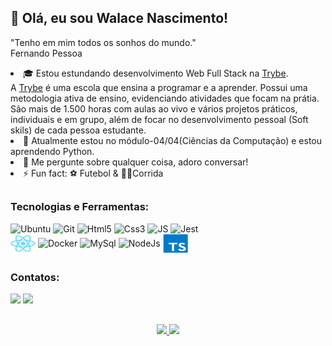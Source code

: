 ## 👋 Olá, eu sou Walace Nascimento!
"Tenho em mim todos os sonhos do mundo."<br>Fernando Pessoa
<div align="center">
  <div align="left" style="display: inline_block">
    <li> 🎓 Estou estundando desenvolvimento Web Full Stack na <a href="https://betrybe.com">Trybe</a>.<br>
      A <a href="https://betrybe.com">Trybe</a> é uma escola que ensina a programar e a aprender. Possui uma metodologia ativa de ensino, evidenciando atividades que focam na prátia.
      São mais de 1.500 horas com aulas ao vivo e vários projetos práticos, individuais e em grupo, além de focar no desenvolvimento pessoal (Soft skils) de cada pessoa estudante.
    </li>
    <li> 🌱 Atualmente estou no módulo-04/04(Ciências da Computação) e estou aprendendo Python.</li>
    <li> 💬 Me pergunte sobre qualquer coisa, adoro conversar!</li>
    <li> ⚡ Fun fact: ⚽ Futebol & 🏃🏿Corrida </li>
    <!-- <li>- 🔭 </li> -->
  </div>
</div>

##

 ### Tecnologias e Ferramentas:
<div style="display: inline_block">
  <!-- fundamentos do desenvolvimento web -->
  <img alt="Ubuntu" src="https://img.shields.io/badge/Ubuntu-E95420?style=for-the-badge&logo=ubuntu&logoColor=white">
  <img alt="Git" src="https://img.shields.io/badge/GIT-000000?style=for-the-badge&logo=git&logoColor=white">
  <img alt="Html5" src="https://img.shields.io/badge/HTML5-E34F26?style=for-the-badge&logo=html5&logoColor=white">
  <img alt="Css3" src="https://img.shields.io/badge/CSS3-1572B6?style=for-the-badge&logo=css3&logoColor=white">
  <img alt="JS" src="https://img.shields.io/badge/JavaScript-F7DF1E?style=for-the-badge&logo=javascript&logoColor=black">
  <img alt="Jest" src="https://img.shields.io/badge/Jest-323330?style=for-the-badge&logo=Jest&logoColor=white"><br>
  
  <!-- Desenvolvimento Front-End -->
  <img align="center" alt="React" height="30" width="40" src="https://raw.githubusercontent.com/devicons/devicon/master/icons/react/react-original.svg">
  <img align="center" alt="Docker" height="30" width="40" src="https://cdn.jsdelivr.net/gh/devicons/devicon/icons/docker/docker-plain-wordmark.svg">
  <img align="center" alt="MySql" height="30" width="40" src="https://cdn.jsdelivr.net/gh/devicons/devicon/icons/mysql/mysql-original-wordmark.svg">
  <img align="center" alt="NodeJs" height="30" width="40" src="https://cdn.jsdelivr.net/gh/devicons/devicon/icons/nodejs/nodejs-original.svg">
  <img align="center" alt="TS" height="30" width="40" src="https://raw.githubusercontent.com/devicons/devicon/master/icons/typescript/typescript-plain.svg">
  <!--
  <img align="center" alt="MongoBD" height="30" width="40" src="https://cdn.jsdelivr.net/gh/devicons/devicon/icons/mongodb/mongodb-plain-wordmark.svg">
  -->
  </div>
  
  ##
 
  ### Contatos:
  <div style="display: inline_block">
    <a href="https://linkedin.com/in/walace-nascimento-b53280245"target="_blank"><img src="https://img.shields.io/badge/-LinkedIn-%230077B5?style=for-the-badge&logo=linkedin&logoColor=white" target="_blank"></a>
    <a href = "mailto:wlacens@gmail.com"><img src="https://img.shields.io/badge/-Gmail-%23333?style=for-the-badge&logo=gmail&logoColor=white" target="_blank"></a>
    <!-- <a href="https://instagram.com/walacenascimento.una" target="_blank"><img src="https://img.shields.io/badge/-Instagram-%23E4405F?style=for-the-badge&logo=instagram&logoColor=white" target="_blank"></a>
    -->
</div>

##

<!-- STAR -->
<div align="center">
  <a href="https://github.com/walacenascimento">
  <img height="160em" src="https://github-readme-stats.vercel.app/api?username=walacenascimento&show_icons=true&theme=merko&include_all_commits=true&count_private=true"/>
  <img height="160em" src="https://github-readme-stats.vercel.app/api/top-langs/?username=walacenascimento&layout=compact&langs_count=7&theme=merko"/
</div>
